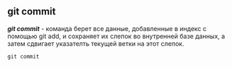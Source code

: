 ## **git commit**

***git commit*** - команда берет вcе данные, добавленные в индекс с помощью git add, и сохраняет их слепок во внутренней базе данных, а затем сдвигает указателть текущей ветки на этот слепок.

```bash=
git commit
```